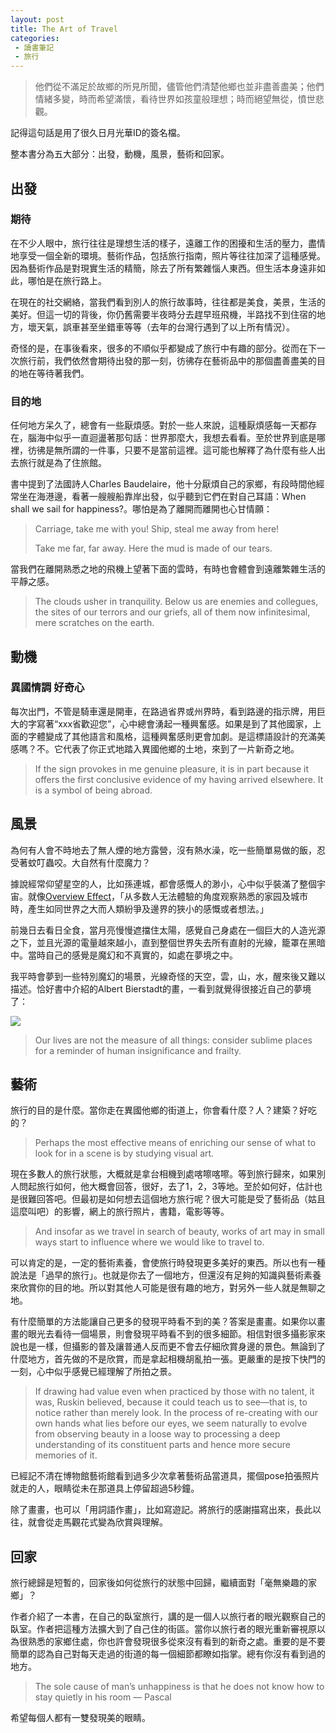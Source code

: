 ```yaml
---
layout: post
title: The Art of Travel
categories: 
 - 讀書筆記
 - 旅行
---
```

> 他們從不滿足於故鄉的所見所聞，儘管他們清楚他鄉也並非盡善盡美；他們情緒多變，時而希望滿懷，看待世界如孩童般理想；時而絕望無從，憤世悲觀。

記得這句話是用了很久日月光華ID的簽名檔。

整本書分為五大部分：出發，動機，風景，藝術和回家。

## 出發
### 期待
在不少人眼中，旅行往往是理想生活的樣子，遠離工作的困擾和生活的壓力，盡情地享受一個全新的環境。藝術作品，包括旅行指南，照片等往往加深了這種感覺。因為藝術作品是對現實生活的精簡，除去了所有繁雜惱人東西。但生活本身遠非如此，哪怕是在旅行路上。

在現在的社交網絡，當我們看到別人的旅行故事時，往往都是美食，美景，生活的美好。但這一切的背後，你仍舊需要半夜時分去趕早班飛機，半路找不到住宿的地方，壞天氣，誤車甚至坐錯車等等（去年的台灣行遇到了以上所有情況）。

奇怪的是，在事後看來，很多的不順似乎都變成了旅行中有趣的部分。從而在下一次旅行前，我們依然會期待出發的那一刻，彷彿存在藝術品中的那個盡善盡美的目的地在等待著我們。

### 目的地
任何地方呆久了，總會有一些厭煩感。對於一些人來說，這種厭煩感每一天都存在，腦海中似乎一直迴盪著那句話：世界那麼大，我想去看看。至於世界到底是哪裡，彷彿是無所謂的一件事，只要不是當前這裡。這可能也解釋了為什麼有些人出去旅行就是為了住旅館。

書中提到了法國詩人Charles Baudelaire，他十分厭煩自己的家鄉，有段時間他經常坐在海港邊，看著一艘艘船靠岸出發，似乎聽到它們在對自己耳語：When shall we sail for happiness?。哪怕是為了離開而離開也心甘情願：

> Carriage, take me with you! Ship, steal me away from here!
> 
> Take me far, far away. Here the mud is made of our tears.

當我們在離開熟悉之地的飛機上望著下面的雲時，有時也會體會到遠離繁雜生活的平靜之感。

> The clouds usher in tranquility. Below us are enemies and collegues, the sites of our terrors and our griefs, all of them now infinitesimal, mere scratches on the earth.

## 動機
### 異國情調 好奇心
每次出門，不管是騎車還是開車，在路過省界或州界時，看到路邊的指示牌，用巨大的字寫著“xxx省歡迎您”，心中總會湧起一種興奮感。如果是到了其他國家，上面的字體變成了其他語言和風格，這種興奮感則更會加劇。是這標語設計的充滿美感嗎？不。它代表了你正式地踏入異國他鄉的土地，來到了一片新奇之地。

> If the sign provokes in me genuine pleasure, it is in part because it offers the first conclusive evidence of my having arrived elsewhere. It is a symbol of being abroad.

## 風景

為何有人會不時地去了無人煙的地方露營，沒有熱水澡，吃一些簡單易做的飯，忍受著蚊叮蟲咬。大自然有什麼魔力？

據說經常仰望星空的人，比如孫連城，都會感慨人的渺小，心中似乎裝滿了整個宇宙。就像[Overview Effect](https://en.wikipedia.org/wiki/Overview_effect)，「从多数人无法體驗的角度观察熟悉的家园及城市時，產生如同世界之大而人類紛爭及邊界的狹小的感慨或者想法。」

前幾日去看日全食，當月亮慢慢遮擋住太陽，感覺自己身處在一個巨大的人造光源之下，並且光源的電量越來越小，直到整個世界失去所有直射的光線，籠罩在黑暗中。當時自己的感覺是魔幻和不真實的，如處在夢境之中。

我平時會夢到一些特別魔幻的場景，光線奇怪的天空，雲，山，水，醒來後又難以描述。恰好書中介紹的Albert Bierstadt的畫，一看到就覺得很接近自己的夢境了：

[![](https://upload.wikimedia.org/wikipedia/commons/5/5c/Albert_Bierstadt_-_Among_the_Sierra_Nevada%2C_California_-_Google_Art_Project.jpg)](https://commons.wikimedia.org/wiki/File%3AAlbert_Bierstadt_-_Among_the_Sierra_Nevada%2C_California_-_Google_Art_Project.jpg)

> Our lives are not the measure of all things: consider sublime places for a reminder of human insignificance and frailty.

## 藝術
旅行的目的是什麼。當你走在異國他鄉的街道上，你會看什麼？人？建築？好吃的？

> Perhaps the most effective means of enriching our sense of what to look for in a scene is by studying visual art.

現在多數人的旅行狀態，大概就是拿台相機到處喀嚓喀嚓。等到旅行歸來，如果別人問起旅行如何，他大概會回答，很好，去了1，2，3等地。至於如何好，估計也是很難回答吧。但最初是如何想去這個地方旅行呢？很大可能是受了藝術品（姑且這麼叫吧）的影響，網上的旅行照片，書籍，電影等等。

> And insofar as we travel in search of beauty, works of art may in small ways start to influence where we would like to travel to.

可以肯定的是，一定的藝術素養，會使旅行時發現更多美好的東西。所以也有一種說法是「過早的旅行」。也就是你去了一個地方，但還沒有足夠的知識與藝術素養來欣賞你的目的地。所以對其他人可能是很有趣的地方，對另外一些人就是無聊之地。

有什麼簡單的方法能讓自己更多的發現平時看不到的美？答案是畫畫。如果你以畫畫的眼光去看待一個場景，則會發現平時看不到的很多細節。相信對很多攝影家來說也是一樣，但攝影的普及讓普通人反而更不會去仔細欣賞身邊的景色。無論到了什麼地方，首先做的不是欣賞，而是拿起相機胡亂拍一張。更嚴重的是按下快門的一刻，心中似乎感覺已經理解了所拍之景。

> If drawing had value even when practiced by those with no talent, it was, Ruskin believed, because it could teach us to see—that is, to notice rather than merely look. In the process of re-creating with our own hands what lies before our eyes, we seem naturally to evolve from observing beauty in a loose way to processing a deep understanding of its constituent parts and hence more secure memories of it.

已經記不清在博物館藝術館看到過多少次拿著藝術品當道具，擺個pose拍張照片就走的人，眼睛從未在那道具上停留超過5秒鐘。

除了畫畫，也可以「用詞語作畫」，比如寫遊記。將旅行的感謝描寫出來，長此以往，就會從走馬觀花式變為欣賞與理解。

## 回家
旅行總歸是短暫的，回家後如何從旅行的狀態中回歸，繼續面對「毫無樂趣的家鄉」？

作者介紹了一本書，在自己的臥室旅行，講的是一個人以旅行者的眼光觀察自己的臥室。作者把這種方法擴大到了自己住的街區。當你以旅行者的眼光重新審視原以為很熟悉的家鄉住處，你也許會發現很多從來沒有看到的新奇之處。重要的是不要簡單的認為自己對每天走過的街道的每一個細節都瞭如指掌。總有你沒有看到過的地方。

> The sole cause of man’s unhappiness is that he does not know how to stay quietly in his room — Pascal

希望每個人都有一雙發現美的眼睛。